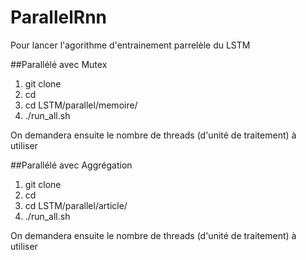 # ParallelRnn

Pour lancer l'agorithme d'entrainement parrelèle du LSTM

##Parallélé avec Mutex 

1. git clone 
2. cd 
3. cd LSTM/parallel/memoire/
4. ./run_all.sh

On demandera ensuite le nombre de threads (d'unité de traitement) à utiliser


##Parallélé avec Aggrégation 

1. git clone 
2. cd 
3. cd LSTM/parallel/article/
4. ./run_all.sh

On demandera ensuite le nombre de threads (d'unité de traitement) à utiliser

